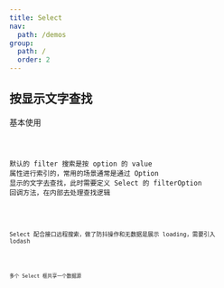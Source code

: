 ```yaml
---
title: Select
nav:
  path: /demos
group:
  path: /
  order: 2
---
```


## 按显示文字查找

基本使用

<code src="../select/basic.tsx" />

默认的 filter 搜索是按 option 的 value 属性进行索引的，常用的场景通常是通过 Option 显示的文字去查找，此时需要定义 Select 的 filterOption 回调方法，在内部去处理查找逻辑

<code src="../select/basicSearch.tsx" />

Select 配合接口远程搜索，做了防抖操作和无数据是展示 loading，需要引入 lodash

<code src="../select/remote.tsx" />

多个 Select 框共享一个数据源

<code src="../select/shareSource.tsx" />
